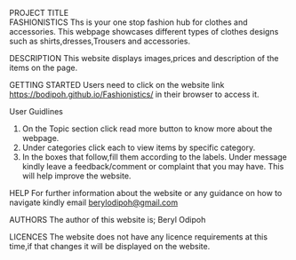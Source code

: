 PROJECT TITLE  
FASHIONISTICS
Ths is your one stop fashion hub for clothes and accessories. This webpage showcases different types of clothes designs such as shirts,dresses,Trousers and accessories. 
 
 
DESCRIPTION
This website displays images,prices and description of the items on the page. 

GETTING STARTED
Users need to click on the website link https://bodipoh.github.io/Fashionistics/ in their browser to access it.

User Guidlines
1. On the Topic section click read more button to know more about the webpage.
2. Under categories click each to view items by specific category.
3. In the boxes that follow,fill them according to the labels. Under message kindly leave a feedback/comment or complaint that you may have. This will help improve the website.


HELP
For further information about the website or any guidance on how to navigate kindly email berylodipoh@gmail.com


AUTHORS
The author of this website is; Beryl Odipoh

LICENCES
The website does not have any licence requirements at this time,if that changes it will be displayed on the website.
